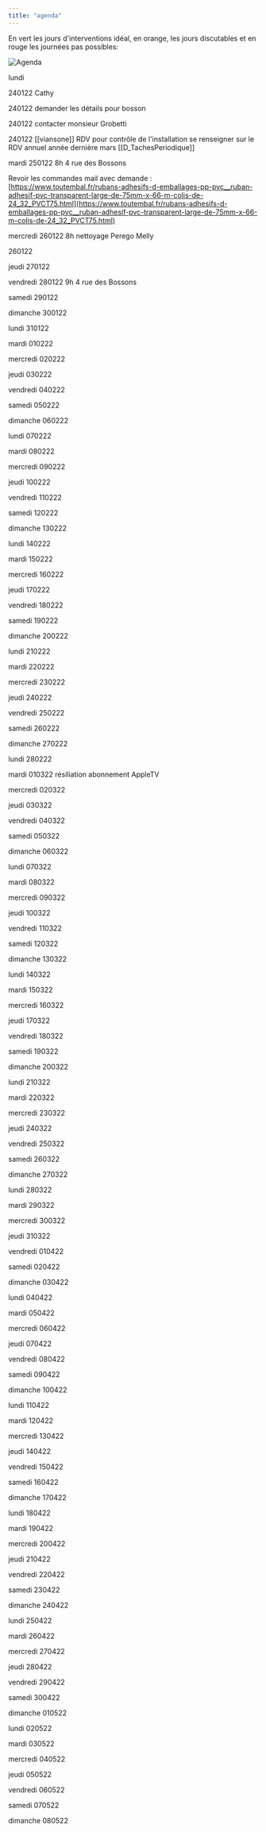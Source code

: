 ```yaml
---
title: "agenda"
---
```


En vert les jours d'interventions idéal, en orange, les jours discutables et en rouge les journées pas possibles:

![Agenda](notes/images/planning.jpg)

lundi

240122 Cathy 

240122 demander les détails pour bosson

240122 contacter monsieur Grobetti

240122 [[viansone]] RDV pour contrôle de l'installation se renseigner sur le RDV annuel année dernière mars [[D_TachesPeriodique]]

mardi
250122 8h 4 rue des Bossons

Revoir les commandes mail avec demande : [](https://www.toutembal.fr/rubans-adhesifs-d-emballages-pp-pvc__ruban-adhesif-pvc-transparent-large-de-75mm-x-66-m-colis-de-24_32_PVCT75.html)[https://www.toutembal.fr/rubans-adhesifs-d-emballages-pp-pvc__ruban-adhesif-pvc-transparent-large-de-75mm-x-66-m-colis-de-24_32_PVCT75.html](https://www.toutembal.fr/rubans-adhesifs-d-emballages-pp-pvc__ruban-adhesif-pvc-transparent-large-de-75mm-x-66-m-colis-de-24_32_PVCT75.html)

mercredi 
260122 8h nettoyage Perego Melly

260122

jeudi 
270122

vendredi 
280122 9h 4 rue des Bossons

samedi 
290122

dimanche 
300122

lundi 
310122

mardi 
010222

mercredi 
020222

jeudi 
030222

vendredi 
040222

samedi 
050222

dimanche 
060222

lundi 
070222

mardi 
080222

mercredi 
090222

jeudi 
100222

vendredi 
110222

samedi 
120222

dimanche 
130222

lundi 
140222

mardi 
150222

mercredi 
160222

jeudi 
170222

vendredi 
180222

samedi 
190222

dimanche 
200222

lundi 
210222

mardi 
220222

mercredi 
230222

jeudi 
240222

vendredi 
250222

samedi 
260222

dimanche 
270222

lundi 
280222

mardi 
010322 résiliation abonnement AppleTV

mercredi 
020322

jeudi 
030322

vendredi 
040322

samedi 
050322

dimanche 
060322

lundi 
070322

mardi 
080322

mercredi 
090322

jeudi 
100322

vendredi 
110322

samedi 
120322

dimanche 
130322

lundi 
140322

mardi 
150322

mercredi 
160322

jeudi 
170322

vendredi 
180322

samedi 
190322

dimanche 
200322

lundi 
210322

mardi 
220322

mercredi 
230322

jeudi 
240322

vendredi 
250322

samedi 
260322

dimanche 
270322

lundi 
280322

mardi 
290322

mercredi 
300322

jeudi 
310322

vendredi 
010422

samedi 
020422

dimanche 
030422

lundi 
040422

mardi 
050422

mercredi 
060422

jeudi 
070422

vendredi 
080422

samedi 
090422

dimanche 
100422

lundi 
110422

mardi 
120422

mercredi 
130422

jeudi 
140422

vendredi 
150422

samedi 
160422

dimanche 
170422

lundi 
180422

mardi 
190422

mercredi 
200422

jeudi 
210422

vendredi 
220422

samedi 
230422

dimanche 
240422

lundi 
250422

mardi 
260422

mercredi 
270422

jeudi 
280422

vendredi 
290422

samedi 
300422

dimanche 
010522

lundi 
020522

mardi 
030522

mercredi 
040522

jeudi 
050522

vendredi 
060522

samedi 
070522

dimanche 
080522